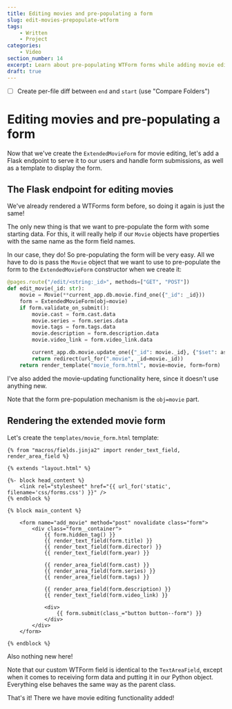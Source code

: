 ```yaml
---
title: Editing movies and pre-populating a form
slug: edit-movies-prepopulate-wtform
tags:
    - Written
    - Project
categories:
    - Video
section_number: 14
excerpt: Learn about pre-populating WTForm forms while adding movie editing functionality to our app.
draft: true
---
```


- [ ] Create per-file diff between `end` and `start` (use "Compare Folders")

# Editing movies and pre-populating a form

Now that we've create the `ExtendedMovieForm` for movie editing, let's add a Flask endpoint to serve it to our users and handle form submissions, as well as a template to display the form.

## The Flask endpoint for editing movies

We've already rendered a WTForms form before, so doing it again is just the same!

The only new thing is that we want to pre-populate the form with some starting data. For this, it will really help if our `Movie` objects have properties with the same name as the form field names.

In our case, they do! So pre-populating the form will be very easy. All we have to do is pass the `Movie` object that we want to use to pre-populate the form to the `ExtendedMovieForm` constructor when we create it:

```py
@pages.route("/edit/<string:_id>", methods=["GET", "POST"])
def edit_movie(_id: str):
    movie = Movie(**current_app.db.movie.find_one({"_id": _id}))
    form = ExtendedMovieForm(obj=movie)
    if form.validate_on_submit():
        movie.cast = form.cast.data
        movie.series = form.series.data
        movie.tags = form.tags.data
        movie.description = form.description.data
        movie.video_link = form.video_link.data

        current_app.db.movie.update_one({"_id": movie._id}, {"$set": asdict(movie)})
        return redirect(url_for(".movie", _id=movie._id))
    return render_template("movie_form.html", movie=movie, form=form)
```

I've also added the movie-updating functionality here, since it doesn't use anything new.

Note that the form pre-population mechanism is the `obj=movie` part.

## Rendering the extended movie form

Let's create the `templates/movie_form.html` template:

```jinja2
{% from "macros/fields.jinja2" import render_text_field, render_area_field %}

{% extends "layout.html" %}

{%- block head_content %}
    <link rel="stylesheet" href="{{ url_for('static', filename='css/forms.css') }}" />
{% endblock %}

{% block main_content %}

    <form name="add_movie" method="post" novalidate class="form">
        <div class="form__container">
            {{ form.hidden_tag() }}
            {{ render_text_field(form.title) }}
            {{ render_text_field(form.director) }}
            {{ render_text_field(form.year) }}

            {{ render_area_field(form.cast) }}
            {{ render_area_field(form.series) }}
            {{ render_area_field(form.tags) }}

            {{ render_area_field(form.description) }}
            {{ render_text_field(form.video_link) }}
    
            <div>
                {{ form.submit(class_="button button--form") }}
            </div>
        </div>
    </form>

{% endblock %}
```

Also nothing new here!

Note that our custom WTForm field is identical to the `TextAreaField`, except when it comes to receiving form data and putting it in our Python object. Everything else behaves the same way as the parent class.

That's it! There we have movie editing functionality added!

